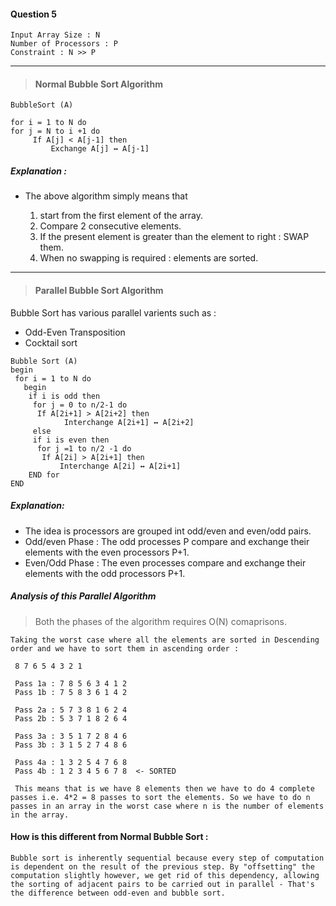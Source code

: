 
#### Question 5
```
Input Array Size : N
Number of Processors : P
Constraint : N >> P
```

---

> #### Normal Bubble Sort Algorithm

```
BubbleSort (A)

for i = 1 to N do
for j = N to i +1 do
     If A[j] < A[j-1] then
         Exchange A[j] ↔ A[j-1]
```
##### Explanation : 
- The above algorithm simply means that 

	1. start from the first element of the array. 
	2. Compare 2 consecutive elements.
	3. If the present element is greater than the element to right : SWAP them.
	4. When no swapping is required : elements are sorted.
___
> #### Parallel Bubble Sort Algorithm

Bubble Sort has various parallel varients such as :

- Odd-Even Transposition
- Cocktail sort

```
Bubble Sort (A)
begin
 for i = 1 to N do
   begin
	if i is odd then
	 for j = 0 to n/2-1 do
	  If A[2i+1] > A[2i+2] then
            Interchange A[2i+1] ↔ A[2i+2]
     else
     if i is even then
      for j =1 to n/2 -1 do
       If A[2i] > A[2i+1] then
           Interchange A[2i] ↔ A[2i+1]
	END for
END
```

##### Explanation:
- The idea is processors are grouped int odd/even and even/odd pairs.
- Odd/even Phase : The odd processes P compare and exchange their elements with the even processors P+1.
- Even/Odd Phase : The even processes compare and exchange their elements with the odd processors P+1.


##### Analysis of this Parallel Algorithm

> Both the phases of the algorithm requires O(N) comaprisons.

```
Taking the worst case where all the elements are sorted in Descending order and we have to sort them in ascending order :
 
 8 7 6 5 4 3 2 1
 
 Pass 1a : 7 8 5 6 3 4 1 2
 Pass 1b : 7 5 8 3 6 1 4 2
 
 Pass 2a : 5 7 3 8 1 6 2 4
 Pass 2b : 5 3 7 1 8 2 6 4
 
 Pass 3a : 3 5 1 7 2 8 4 6
 Pass 3b : 3 1 5 2 7 4 8 6
 
 Pass 4a : 1 3 2 5 4 7 6 8
 Pass 4b : 1 2 3 4 5 6 7 8	<- SORTED
 
 This means that is we have 8 elements then we have to do 4 complete passes i.e. 4*2 = 8 passes to sort the elements. So we have to do n passes in an array in the worst case where n is the number of elements in the array.
```

#### How is this different from Normal Bubble Sort :

```
Bubble sort is inherently sequential because every step of computation is dependent on the result of the previous step. By "offsetting" the computation slightly however, we get rid of this dependency, allowing the sorting of adjacent pairs to be carried out in parallel - That's the difference between odd-even and bubble sort.﻿
```
